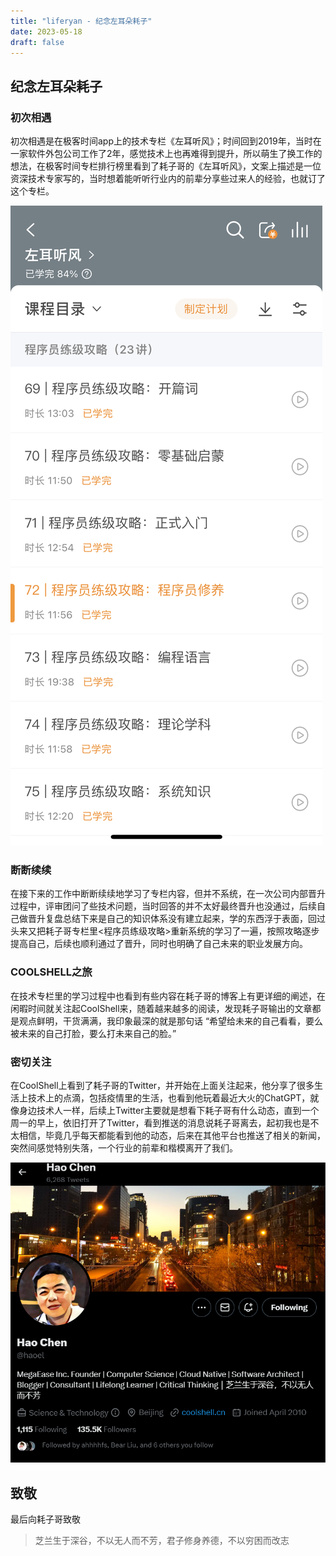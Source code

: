 ```yaml
--- 
title: "liferyan - 纪念左耳朵耗子"
date: 2023-05-18
draft: false
---
```

## 纪念左耳朵耗子

### 初次相遇

初次相遇是在极客时间app上的技术专栏《左耳听风》；时间回到2019年，当时在一家软件外包公司工作了2年，感觉技术上也再难得到提升，所以萌生了换工作的想法，在极客时间专栏排行榜里看到了耗子哥的《左耳听风》，文案上描述是一位资深技术专家写的，当时想着能听听行业内的前辈分享些过来人的经验，也就订了这个专栏。

![geektime](geektime.jpg)

### 断断续续

在接下来的工作中断断续续地学习了专栏内容，但并不系统，在一次公司内部晋升过程中，评审团问了些技术问题，当时回答的并不太好最终晋升也没通过，后续自己做晋升复盘总结下来是自己的知识体系没有建立起来，学的东西浮于表面，回过头来又把耗子哥专栏里<程序员练级攻略>重新系统的学习了一遍，按照攻略逐步提高自己，后续也顺利通过了晋升，同时也明确了自己未来的职业发展方向。

### COOLSHELL之旅

在技术专栏里的学习过程中也看到有些内容在耗子哥的博客上有更详细的阐述，在闲暇时间就关注起CoolShell来，随着越来越多的阅读，发现耗子哥输出的文章都是观点鲜明，干货满满，我印象最深的就是那句话 “希望给未来的自己看看，要么被未来的自己打脸，要么打未来自己的脸。”


### 密切关注

在CoolShell上看到了耗子哥的Twitter，并开始在上面关注起来，他分享了很多生活上技术上的点滴，包括疫情里的生活，也看到他玩着最近大火的ChatGPT，就像身边技术人一样，后续上Twitter主要就是想看下耗子哥有什么动态，直到一个周一的早上，依旧打开了Twitter，看到推送的消息说耗子哥离去，起初我也是不太相信，毕竟几乎每天都能看到他的动态，后来在其他平台也推送了相关的新闻，突然间感觉特别失落，一个行业的前辈和楷模离开了我们。

![twitter-haoel](twitter-haoel.png)

## 致敬

最后向耗子哥致敬

> 芝兰生于深谷，不以无人而不芳，君子修身养德，不以穷困而改志
